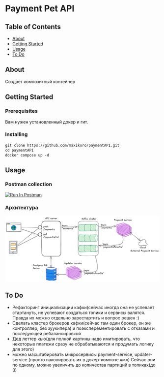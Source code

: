 # Payment Pet API

## Table of Contents

- [About](#about)
- [Getting Started](#getting_started)
- [Usage](#usage)
- [To Do](#todo)

## About <a name = "about"></a>

Создает композитный контейнер

## Getting Started <a name = "getting_started"></a>

### Prerequisites

Вам нужен установленный докер и гит.

### Installing

```
git clone https://github.com/maxikoro/paymentAPI.git
cd paymentAPI
docker compose up -d
```

## Usage <a name = "usage"></a>

### Postman collection
[<img src="https://run.pstmn.io/button.svg" alt="Run In Postman" style="width: 128px; height: 32px;">](https://app.getpostman.com/run-collection/15342782-f1b44bdd-3c15-45a9-a259-0e164f49a6da?action=collection%2Ffork&source=rip_markdown&collection-url=entityId%3D15342782-f1b44bdd-3c15-45a9-a259-0e164f49a6da%26entityType%3Dcollection%26workspaceId%3D68c07b05-7bae-4c01-9e65-523859c05585)

### Архитектура
<img src="./PaymentPetArchitecture.png">

## To Do <a name = "todo"></a>
- Рефакторинг инициализации кафки(сейчас иногда она не успевает стартануть, не успевают создаться топики и сервисы валятся. Правда их можно отдельно зарестартить и вопрос решен :)
- Сделать кластер брокеров кафки(сейчас там один брокер, он же контроллер, без зуукипера) и поэксперементировать с отказами и последующей ребалансировкой
- Дед леттер кью(для полной картины надо имитировать, что некоторые платежи сразу не обрабатываются и продумать логику для этого)
- можно масштабировать микросервисы payment-service, updater-service.(просто накопировать их в докер-композе.ямл) Сейчас они по одному, можно увеличить до количества партиций в топиках(до 3)
